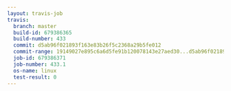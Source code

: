 ```yaml
---
layout: travis-job
travis:
  branch: master
  build-id: 679386365
  build-number: 433
  commit: d5ab96f021893f163e83b26f5c2368a29b5fe012
  commit-range: 19149027e895c6a6d5fe91b120078143e27aed30...d5ab96f021893f163e83b26f5c2368a29b5fe012
  job-id: 679386371
  job-number: 433.1
  os-name: linux
  test-result: 0
---
```

